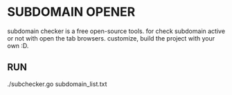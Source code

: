 # SUBDOMAIN OPENER

subdomain checker is a free open-source tools. for check subdomain active or not with open the tab browsers.
customize, build the project with your own :D.

## RUN

./subchecker.go subdomain_list.txt
